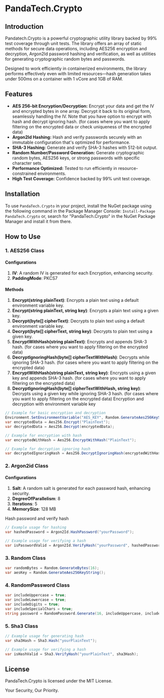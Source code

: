 # PandaTech.Crypto

## Introduction

Pandatech.Crypto is a powerful cryptographic utility library backed by 99% test coverage through unit tests. The library
offers an array of static methods for secure data operations, including AES256 encryption and decryption, Argon2Id
password hashing and verification, as well as utilities for generating cryptographic random bytes and passwords.

Designed to work efficiently in containerized environments, the library performs effectively even with limited
resources—hash generation takes under 500ms on a container with 1 vCore and 1GB of RAM.

## Features

* **AES 256-bit Encryption/Decryption:** Encrypt your data and get the IV and encrypted bytes in one array. Decrypt it
  back to its original form, seamlessly handling the IV. Note that you have option to encrypt with hash and decrypt
  ignoring hash. (for cases where you want to apply filtering on the encrypted data or check uniqueness of the encrypted
  data)
* **Argon2Id Hashing:** Hash and verify passwords securely with an immutable configuration that's optimized for
  performance.
* **SHA-3 Hashing:** Generate and verify SHA-3 hashes with 512-bit output.
* **Random Number/Password Generation:** Generate cryptographic random bytes, AES256 keys, or strong passwords with
  specific character sets.
* **Performance Optimized:** Tested to run efficiently in resource-constrained environments.
* **High Test Coverage:** Confidence backed by 99% unit test coverage.

## Installation

To use `PandaTech.Crypto` in your project, install the NuGet package using the following command in the Package Manager
Console:
`Install-Package PandaTech.Crypto` or, search for "PandaTech.Crypto" in the NuGet Package Manager and install it from
there.

## How to Use

### 1. AES256 Class

#### Configurations

1. **IV**: A random IV is generated for each Encryption, enhancing security.
2. **PaddingMode**: PKCS7

#### Methods

1. **Encrypt(string plainText)**: Encrypts a plain text using a default environment variable key.
2. **Encrypt(string plainText, string key)**: Encrypts a plain text using a given key.
3. **Decrypt(byte[] cipherText)**: Decrypts to plain text using a default environment variable key.
4. **Decrypt(byte[] cipherText, string key)**: Decrypts to plain text using a given key.
5. **EncryptWithHash(string plainText)**: Encrypts and appends SHA-3 hash. (for cases where you want to apply filtering
   on the encrypted data)
6. **DecryptIgnoringHash(byte[] cipherTextWithHash)**: Decrypts while ignoring SHA-3 hash. (for cases where you want to
   apply filtering on the encrypted data)
7. **EncryptWithHash(string plainText, string key)**: Encrypts using a given key and appends SHA-3 hash. (for cases
   where you want to apply filtering on the encrypted data)
8. **DecryptIgnoringHash(byte[] cipherTextWithHash, string key)**: Decrypts using a given key while ignoring SHA-3
   hash. (for cases where you want to apply filtering on the encrypted data)
   Encryption and decryption with environment variable key

```csharp
// Example for basic encryption and decryption
Environment.SetEnvironmentVariable("AES_KEY", Random.GenerateAes256KeyString());
var encryptedData = Aes256.Encrypt("PlainText");
var decryptedData = Aes256.Decrypt(encryptedData);

// Example for encryption with hash
var encryptedWithHash = Aes256.EncryptWithHash("PlainText");

// Example for decryption ignoring hash
var decryptedIgnoringHash = Aes256.DecryptIgnoringHash(encryptedWithHash);
```

### 2. Argon2id Class

#### Configurations

1. **Salt**: A random salt is generated for each password hash, enhancing security.
2. **DegreeOfParallelism**: 8
3. **Iterations**: 5
4. **MemorySize**: 128 MB

Hash password and verify hash

```csharp
// Example usage for hashing
var hashedPassword = Argon2Id.HashPassword("yourPassword");

// Example usage for verifying a hash
var isPasswordValid = Argon2Id.VerifyHash("yourPassword", hashedPassword);
```

### 3. Random Class

```csharp
var randomBytes = Random.GenerateBytes(16);
var aesKey = Random.GenerateAes256KeyString();
```

### 4. RandomPassword Class

```csharp
var includeUppercase = true;
var includeLowercase = true;
var includeDigits = true;
var includeSpecialChars = true;
string password = RandomPassword.Generate(16, includeUppercase, includeLowercase, includeDigits, includeSpecialChars);
```

### 5. Sha3 Class

```csharp
// Example usage for generating hash
var sha3Hash = Sha3.Hash("yourPlainText");

// Example usage for verifying a hash
var isHashValid = Sha3.VerifyHash("yourPlainText", sha3Hash);
```

## License

PandaTech.Crypto is licensed under the MIT License.

Your Security, Our Priority.